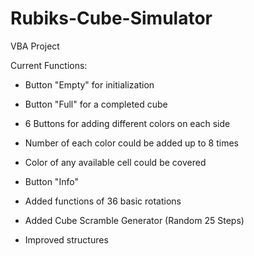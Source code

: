 # Rubiks-Cube-Simulator
VBA Project

Current Functions:
* Button "Empty" for initialization
* Button "Full" for a completed cube
* 6 Buttons for adding different colors on each side
* Number of each color could be added up to 8 times
* Color of any available cell could be covered
* Button "Info"

* Added functions of 36 basic rotations
* Added Cube Scramble Generator (Random 25 Steps)
* Improved structures
